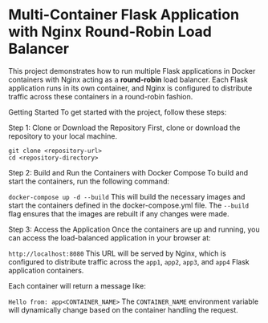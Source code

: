 # Multi-Container Flask Application with Nginx Round-Robin Load Balancer
This project demonstrates how to run multiple Flask applications in Docker containers with Nginx acting as a **round-robin** load balancer. Each Flask application runs in its own container, and Nginx is configured to distribute traffic across these containers in a round-robin fashion.

Getting Started
To get started with the project, follow these steps:

Step 1: Clone or Download the Repository
First, clone or download the repository to your local machine.

```
git clone <repository-url>
cd <repository-directory>
```

Step 2: Build and Run the Containers with Docker Compose
To build and start the containers, run the following command:

```docker-compose up -d --build```
This will build the necessary images and start the containers defined in the docker-compose.yml file. The `--build` flag ensures that the images are rebuilt if any changes were made.

Step 3: Access the Application
Once the containers are up and running, you can access the load-balanced application in your browser at:

```http://localhost:8080```
This URL will be served by Nginx, which is configured to distribute traffic across the `app1`, `app2`, `app3`, and `app4` Flask application containers.

Each container will return a message like:

```Hello from: app<CONTAINER_NAME>```
The `CONTAINER_NAME` environment variable will dynamically change based on the container handling the request.
